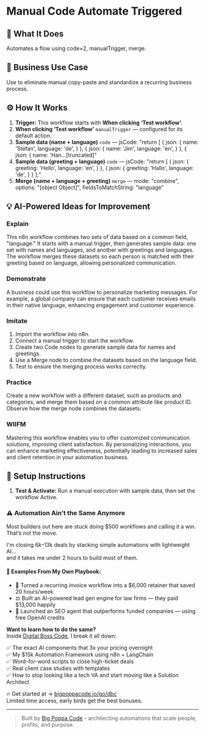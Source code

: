 # Manual Code Automate Triggered
  ## 🚀 What It Does
  Automates a flow using code×2, manualTrigger, merge.
  
  ## 💼 Business Use Case
  Use to eliminate manual copy-paste and standardize a recurring business process.
  
  ## ⚙️ How It Works
  1. **Trigger:** This workflow starts with **When clicking ‘Test workflow’**.
  2. **When clicking ‘Test workflow’** `manualTrigger` — configured for its default action.
3. **Sample data (name + language)** `code` — jsCode: "return [
  {
    json: {
      name: 'Stefan',
      language: 'de',
    }
  },
  {
    json: {
      name: 'Jim',
      language: 'en',
    }
  },
  {
    json: {
      name: 'Han…[truncated]"
4. **Sample data (greeting + language)** `code` — jsCode: "return [
	  {
    json: {
      greeting: 'Hello',
      language: 'en',
    }
  },
  {
    json: {
      greeting: 'Hallo',
      language: 'de',
    }
  }
];"
5. **Merge (name + language + greeting)** `merge` — mode: "combine", options: "[object Object]", fieldsToMatchString: "language"
  
  ## 💡 AI-Powered Ideas for Improvement
  ### Explain
This n8n workflow combines two sets of data based on a common field, "language." It starts with a manual trigger, then generates sample data: one set with names and languages, and another with greetings and languages. The workflow merges these datasets so each person is matched with their greeting based on language, allowing personalized communication.

### Demonstrate
A business could use this workflow to personalize marketing messages. For example, a global company can ensure that each customer receives emails in their native language, enhancing engagement and customer experience.

### Imitate
1. Import the workflow into n8n.
2. Connect a manual trigger to start the workflow.
3. Create two Code nodes to generate sample data for names and greetings.
4. Use a Merge node to combine the datasets based on the language field.
5. Test to ensure the merging process works correctly.

### Practice
Create a new workflow with a different dataset, such as products and categories, and merge them based on a common attribute like product ID. Observe how the merge node combines the datasets.

### WIIFM
Mastering this workflow enables you to offer customized communication solutions, improving client satisfaction. By personalizing interactions, you can enhance marketing effectiveness, potentially leading to increased sales and client retention in your automation business.
  
  ## 🔧 Setup Instructions
  1. **Test & Activate:** Run a manual execution with sample data, then set the workflow Active.
  
### ⚠️ Automation Ain’t the Same Anymore

Most builders out here are stuck doing $500 workflows and calling it a win.  
That’s not the move.  

I'm closing $6k–$13k deals by stacking simple automations with lightweight AI...  
and it takes me under 2 hours to build most of them.

#### 🧠 Examples From My Own Playbook:
- 🔁 Turned a recurring invoice workflow into a $6,000 retainer that saved 20 hours/week  
- ⚖️ Built an AI-powered lead gen engine for law firms — they paid $13,000 happily  
- 🚀 Launched an SEO agent that outperforms funded companies — using free OpenAI credits  

**Want to learn how to do the same?**  
Inside [Digital Boss Code](https://bigpoppacode.io/go/dbc), I break it all down:

✅ The exact AI components that 3x your pricing overnight  
✅ My $15k Automation Framework using n8n + LangChain  
✅ Word-for-word scripts to close high-ticket deals  
✅ Real client case studies with templates  
✅ How to stop looking like a tech VA and start moving like a Solution Architect  

🔥 Get started at → [bigpoppacode.io/go/dbc](https://bigpoppacode.io/go/dbc)  
Limited time access, early birds get the best bonuses.

---
> Built by [Big Poppa Code](https://bigpoppacode.io) – architecting automations that scale people, profits, and purpose.
  